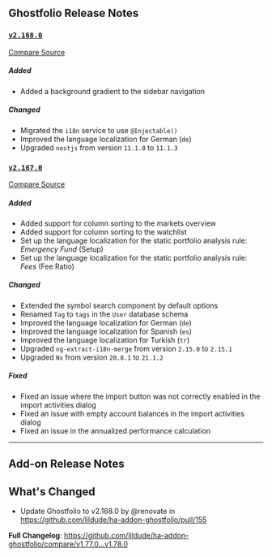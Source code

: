 ## Ghostfolio Release Notes

### [`v2.168.0`](https://redirect.github.com/ghostfolio/ghostfolio/blob/HEAD/CHANGELOG.md#21680---2025-06-07)

[Compare Source](https://redirect.github.com/ghostfolio/ghostfolio/compare/2.167.0...2.168.0)

##### Added

-   Added a background gradient to the sidebar navigation

##### Changed

-   Migrated the `i18n` service to use `@Injectable()`
-   Improved the language localization for German (`de`)
-   Upgraded `nestjs` from version `11.1.0` to `11.1.3`

### [`v2.167.0`](https://redirect.github.com/ghostfolio/ghostfolio/blob/HEAD/CHANGELOG.md#21670---2025-06-07)

[Compare Source](https://redirect.github.com/ghostfolio/ghostfolio/compare/2.166.0...2.167.0)

##### Added

-   Added support for column sorting to the markets overview
-   Added support for column sorting to the watchlist
-   Set up the language localization for the static portfolio analysis rule: *Emergency Fund* (Setup)
-   Set up the language localization for the static portfolio analysis rule: *Fees* (Fee Ratio)

##### Changed

-   Extended the symbol search component by default options
-   Renamed `Tag` to `tags` in the `User` database schema
-   Improved the language localization for German (`de`)
-   Improved the language localization for Spanish (`es`)
-   Improved the language localization for Turkish (`tr`)
-   Upgraded `ng-extract-i18n-merge` from version `2.15.0` to `2.15.1`
-   Upgraded `Nx` from version `20.8.1` to `21.1.2`

##### Fixed

-   Fixed an issue where the import button was not correctly enabled in the import activities dialog
-   Fixed an issue with empty account balances in the import activities dialog
-   Fixed an issue in the annualized performance calculation

---

## Add-on Release Notes




## What's Changed
* Update Ghostfolio to v2.168.0 by @renovate in https://github.com/lildude/ha-addon-ghostfolio/pull/155


**Full Changelog**: https://github.com/lildude/ha-addon-ghostfolio/compare/v1.77.0...v1.78.0
